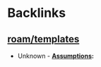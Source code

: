 
# Backlinks
## [roam/templates](<roam/templates.md>)
- Unknown
        - **[Assumptions](<Assumptions.md>):**

